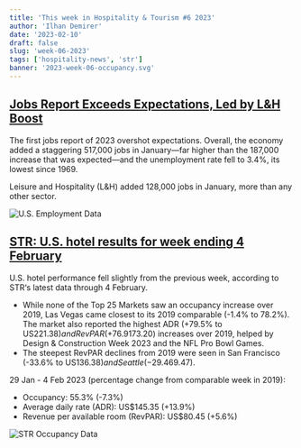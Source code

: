 ```yaml
---
title: 'This week in Hospitality & Tourism #6 2023'
author: 'Ilhan Demirer'
date: '2023-02-10'
draft: false
slug: 'week-06-2023'
tags: ['hospitality-news', 'str']
banner: '2023-week-06-occupancy.svg'
---
```


## [Jobs Report Exceeds Expectations, Led by L&H Boost](https://www.hospitalitynet.org/opinion/4114887.html)

The first jobs report of 2023 overshot expectations. Overall, the economy added a staggering 517,000 jobs in January—far higher than the 187,000 increase that was expected—and the unemployment rate fell to 3.4%, its lowest since 1969.

Leisure and Hospitality (L&H) added 128,000 jobs in January, more than any other sector.

![U.S. Employment Data](/images/blogimages/2023-week-06-employment.svg)

## [STR: U.S. hotel results for week ending 4 February](https://str.com/press-release/str-us-hotel-results-week-ending-4-february)

U.S. hotel performance fell slightly from the previous week, according to STR‘s latest data through 4 February.

- While none of the Top 25 Markets saw an occupancy increase over 2019, Las Vegas came closest to its 2019 comparable (-1.4% to 78.2%). The market also reported the highest ADR (+79.5% to US$221.38) and RevPAR (+76.9% to US$173.20) increases over 2019, helped by Design & Construction Week 2023 and the NFL Pro Bowl Games.
- The steepest RevPAR declines from 2019 were seen in San Francisco (-33.6% to US$136.38) and Seattle (-29.4% to US$69.47).

29 Jan - 4 Feb 2023 (percentage change from comparable week in 2019):

- Occupancy: 55.3% (-7.3%)
- Average daily rate (ADR): US$145.35 (+13.9%)
- Revenue per available room (RevPAR): US$80.45 (+5.6%)

![STR Occupancy Data](/images/blogimages/2023-week-06-occupancy.svg)
